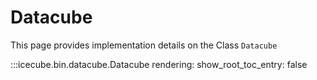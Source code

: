 # Datacube
This page provides implementation details on the Class `Datacube`

:::icecube.bin.datacube.Datacube
      rendering:
          show_root_toc_entry: false